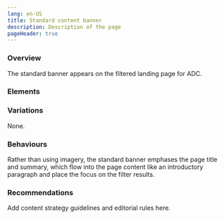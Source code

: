 ```yaml
---
lang: en-US
title: Standard content banner
description: Description of the page
pageHeader: true
---
```


### Overview
The standard banner appears on the filtered landing page for ADC.

### Elements
<PreviewImage :image="$withBase('/images/standard-banner-sample.png')" :contents="[{ x: 3, y: 9, title: 'Title', text: 'Title' }, { x: 3, y: 48, title: 'Summary', text: 'Summary' }, { title: 'ADC entity bar', text: 'ADC entity bar' }]">
<template #code>
<CodeGroup>
  <CodeGroupItem title="HTML">

``` html
  <div class="standard-banner">
    <div class="container">
      <div class="banner-content">
        <div class="banner-title">Emissions Reduction Assurance Committee</div>
        <p class="body-lead">The Emissions Reduction Assurance Committee (ERAC) is an independent statutory committee established under the Carbon Credits (Carbon Farming Initiative) Act 2011. </p>
      </div>
    </div>
  </div>
```

  </CodeGroupItem>
</CodeGroup>
</template>
</PreviewImage>

### Variations
None.

### Behaviours
Rather than using imagery, the standard banner emphases the page title and summary, which flow into the page content like an introductory paragraph and place the focus on the filter results.

### Recommendations
Add content strategy guidelines and editorial rules here.
